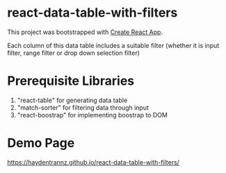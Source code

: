 # react-data-table-with-filters

This project was bootstrapped with [Create React App](https://github.com/facebook/create-react-app).

Each column of this data table includes a suitable filter (whether it is input filter, range filter or drop down selection filter)

# Prerequisite Libraries

1. "react-table" for generating data table
2. "match-sorter" for filtering data through input
3. "react-boostrap" for implementing boostrap to DOM

# Demo Page

https://haydentrannz.github.io/react-data-table-with-filters/
